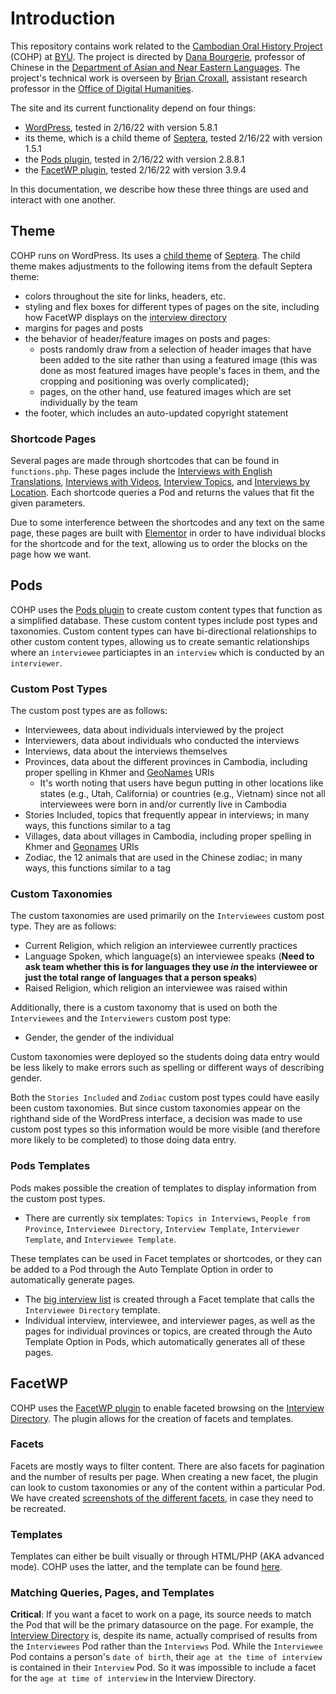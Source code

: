 # Introduction
This repository contains work related to the [Cambodian Oral History Project](https://cambodianoralhistoryproject.byu.edu/) (COHP) at [BYU](https://byu.edu). 
The project is directed by [Dana Bourgerie](https://bourgerie.byu.edu/), professor of Chinese in the 
[Department of Asian and Near Eastern Languages](https://ane.byu.edu/). The project's technical work is overseen by [Brian Croxall](https://briancroxall.net), 
assistant research professor in the [Office of Digital Humanities](https://odh.byu.edu).

The site and its current functionality depend on four things:
- [WordPress](https://wordpress.com/), tested in 2/16/22 with version 5.8.1
- its theme, which is a child theme of [Septera](https://wordpress.org/themes/septera/), tested 2/16/22 with version 1.5.1
- the [Pods plugin](https://pods.io/), tested in 2/16/22 with version 2.8.8.1
- the [FacetWP plugin](https://facetwp.com/), tested 2/16/22 with version 3.9.4

In this documentation, we describe how these three things are used and interact with one another.

## Theme
COHP runs on WordPress. Its uses a [child theme](https://github.com/BYU-ODH/cambodian-child-theme) of [Septera](https://wordpress.org/themes/septera/). The child theme makes adjustments to the following items from the default Septera theme:
- colors throughout the site for links, headers, etc.
- styling and flex boxes for different types of pages on the site, including how FacetWP displays on the [interview directory](https://cambodianoralhistoryproject.byu.edu/interviews/)
- margins for pages and posts
- the behavior of header/feature images on posts and pages: 
  - posts randomly draw from a selection of header images that have been added to the site rather than using a featured image (this was done as most featured images have people's faces in them, and the cropping and positioning was overly complicated); 
  - pages, on the other hand, use featured images which are set individually by the team
- the footer, which includes an auto-updated copyright statement

### Shortcode Pages
Several pages are made through shortcodes that can be found in `functions.php`. These pages include the [Interviews with English Translations](https://cambodianoralhistoryproject.byu.edu/interviews-with-english-translations/), [Interviews with Videos](https://cambodianoralhistoryproject.byu.edu/interviews-with-videos/), [Interview Topics](https://cambodianoralhistoryproject.byu.edu/interview-topics/), and [Interviews by Location](https://cambodianoralhistoryproject.byu.edu/interviews-by-location/). Each shortcode queries a Pod and returns the values that fit the given parameters.

Due to some interference between the shortcodes and any text on the same page, these pages are built with [Elementor](https://elementor.com/) in order to have individual blocks for the shortcode and for the text, allowing us to order the blocks on the page how we want.

## Pods
COHP uses the [Pods plugin](https://pods.io/) to create custom content types that function as a simplified database. These custom content types include post types and taxonomies. Custom content types can have bi-directional relationships to other custom content types, allowing us to create semantic relationships where an `interviewee` particiaptes in an `interview` which is conducted by an `interviewer`.

### Custom Post Types
The custom post types are as follows:
- Interviewees, data about individuals interviewed by the project
- Interviewers, data about individuals who conducted the interviews
- Interviews, data about the interviews themselves 
- Provinces, data about the different provinces in Cambodia, including proper spelling in Khmer and [GeoNames](https://www.geonames.org/) URIs
  - It's worth noting that users have begun putting in other locations like states (e.g., Utah, California) or countries (e.g., Vietnam) since not all interviewees were born in and/or currently live in Cambodia
- Stories Included, topics that frequently appear in interviews; in many ways, this functions similar to a tag
- Villages, data about villages in Cambodia, including proper spelling in Khmer and [Geonames](https://www.geonames.org/) URIs
- Zodiac, the 12 animals that are used in the Chinese zodiac; in many ways, this functions similar to a tag

### Custom Taxonomies
The custom taxonomies are used primarily on the `Interviewees` custom post type. They are as follows:
- Current Religion, which religion an interviewee currently practices
- Language Spoken, which language(s) an interviewee speaks (**Need to ask team whether this is for languages they use _in_ the interviewee or just the total range of languages that a person speaks**)
- Raised Religion, which religion an interviewee was raised within

Additionally, there is a custom taxonomy that is used on both the `Interviewees` and the `Interviewers` custom post type:
- Gender, the gender of the individual

Custom taxonomies were deployed so the students doing data entry would be less likely to make errors such as spelling or different ways of describing gender. 

Both the `Stories Included` and `Zodiac` custom post types could have easily been custom taxonomies. But since custom taxonomies appear on the righthand side of the WordPress interface, a decision was made to use custom post types so this information would be more visible (and therefore more likely to be completed) to those doing data entry.

### Pods Templates
Pods makes possible the creation of templates to display information from the custom post types.

- There are currently six templates: `Topics in Interviews`, `People from Province`, `Interviewee Directory`, `Interview Template`, `Interviewer Template`, and `Interviewee Template`. 

These templates can be used in Facet templates or shortcodes, or they can be added to a Pod through the Auto Template Option in order to automatically generate pages.

- The [big interview list](https://cambodianoralhistoryproject.byu.edu/interviews/) is created through a Facet template that calls the `Interviewee Directory` template.
- Individual interview, interviewee, and interviewer pages, as well as the pages for individual provinces or topics, are created through the Auto Template Option in Pods, which automatically generates all of these pages.

## FacetWP
COHP uses the [FacetWP plugin](https://facetwp.com/) to enable faceted browsing on the [Interview Directory](https://cambodianoralhistoryproject.byu.edu/interviews/). The plugin allows for the creation of facets and templates.

### Facets
Facets are mostly ways to filter content. There are also facets for pagination and the number of results per page. When creating a new facet, the plugin can look to custom taxonomies or any of the content within a particular Pod. We have created [screenshots of the different facets](https://github.com/BYU-ODH/cambodian-child-theme/tree/master/facetwp-templates), in case they need to be recreated.

### Templates
Templates can either be built visually or through HTML/PHP (AKA advanced mode). COHP uses the latter, and the template can be found [here](https://github.com/BYU-ODH/cambodian-child-theme/blob/master/facetwp-templates/template.md).

### Matching Queries, Pages, and Templates
**Critical**: If you want a facet to work on a page, its source needs to match the Pod that will be the primary datasource on the page. For example, the [Interview Directory](https://cambodianoralhistoryproject.byu.edu/interviews/) is, despite its name, actually comprised of results from the `Interviewees` Pod rather than the `Interviews` Pod. While the `Interviewee` Pod contains a person's `date of birth`, their `age at the time of interview` is contained in their `Interview` Pod. So it was impossible to include a facet for the `age at time of interview` in the Interview Directory.
